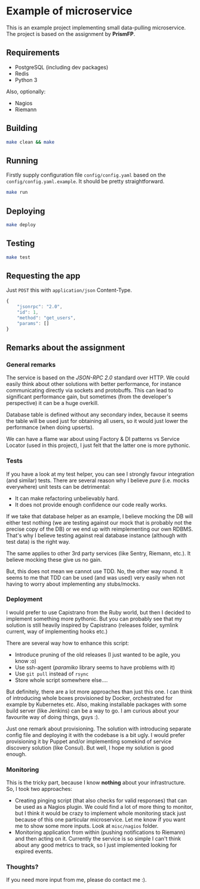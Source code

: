 # Example of microservice

This is an example project implementing small data-pulling microservice. The project is based on the
assignment by **PrismFP**.

## Requirements

 * PostgreSQL (including dev packages)
 * Redis
 * Python 3

 Also, optionally:
 * Nagios
 * Riemann

## Building

```bash
make clean && make
```

## Running

Firstly supply configuration file `config/config.yaml` based on the `config/config.yaml.example`. It should be pretty straightforward.

```bash
make run
```

## Deploying

```bash
make deploy
```

## Testing

```bash
make test
```

## Requesting the app

Just `POST` this with `application/json` Content-Type.

```javascript
{
    "jsonrpc": "2.0",
    "id": 1,
    "method": "get_users",
    "params": []
}
```

## Remarks about the assignment

### General remarks

The service is based on the *JSON-RPC 2.0* standard over HTTP. We could easily think about other solutions with
better performance, for instance communicating directly via sockets and protobuffs. This can lead to significant
performance gain, but sometimes (from the developer's perspective) it can be a huge overkill.

Database table is defined without any secondary index, because it seems the table will be used just for obtaining
all users, so it would just lower the performance (when doing upserts).

We can have a flame war about using Factory & DI patterns vs Service Locator (used in this project), I just felt
that the latter one is more pythonic.


### Tests

If you have a look at my test helper, you can see I strongly favour integration (and similar) tests.
There are several reason why I believe *pure* (i.e. mocks everywhere) unit tests can be detrimental:

* It can make refactoring unbelievably hard.
* It does not provide enough confidence our code really works.

If we take that database helper as an example, I believe mocking the DB will either test nothing (we are testing
against our mock that is probably not the precise copy of the DB) or we end up with reimplementing our own RDBMS. That's
why I believe testing against real database instance (although with test data) is the right way.

The same applies to other 3rd party services (like Sentry, Riemann, etc.). It believe mocking these give us no gain.

But, this does not mean we cannot use TDD. No, the other way round. It seems to me that TDD can be used (and was used)
very easily when not having to worry about implementing any stubs/mocks.

### Deployment


I would prefer to use Capistrano from the Ruby world, but then I decided to implement something more pythonic.
But you can probably see that my solution is still heavily inspired by Capistrano (releases folder, symlink current, way of
implementing hooks etc.)

There are several way how to enhance this script:
* Introduce pruning of the old releases (I just wanted to be agile, you know :o)
* Use ssh-agent (*paramiko* library seems to have problems with it)
* Use `git pull` instead of `rsync`
* Store whole script somewhere else....

But definitely, there are a lot more approaches than just this one. I can think of introducing whole boxes provisioned
by Docker, orchestrated for example by Kubernetes etc. Also, making installable packages with some build server
(like Jenkins) can be a way to go. I am curious about your favourite way of doing things, guys :).

Just one remark about provisioning. The solution with introducing separate config file and deploying it with
the codebase is a bit ugly. I would prefer provisioning it by Puppet and/or implementing somekind of service discovery
solution (like Consul). But well, I hope my solution is good enough.


### Monitoring

This is the tricky part, because I know **nothing** about your infrastructure. So, I took two approaches:

* Creating pinging script (that also checks for valid responses) that can be used as a Nagios plugin. We could find
a lot of more thing to monitor, but I think it would be crazy to implement whole monitoring stack just because
of this one particular microservice. Let me know if you want me to show some more inputs. Look at `misc/nagios` folder.
* Monitoring application from within (pushing notifications to Riemann) and then acting on it. Currently the service
is so simple I can't think about any good metrics to track, so I just implemented looking for expired events.

### Thoughts?

If you need more input from me, please do contact me :).
